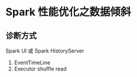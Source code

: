 # Spark 性能优化之数据倾斜


## 诊断方式


Spark UI 或 Spark HistoryServer
1. EventTimeLine
2. Executor shuffle read